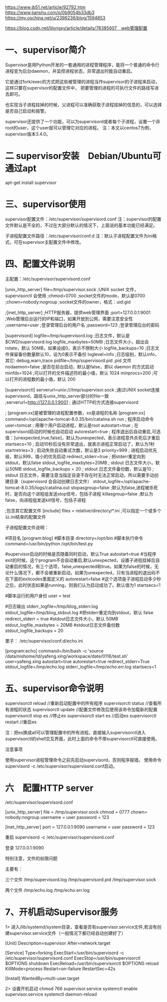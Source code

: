 https://www.jb51.net/article/92792.htm
https://www.jianshu.com/p/0b9054b33db3
https://my.oschina.net/u/2396236/blog/1594853

https://blog.csdn.net/lilongsy/article/details/78385607　web管理配置

# 一、supervisor简介

Supervisor是用Python开发的一套通用的进程管理程序，能将一个普通的命令行进程变为后台daemon，并监控进程状态，异常退出时能自动重启。

它是通过fork/exec的方式把这些被管理的进程当作supervisor的子进程来启动，这样只要在supervisor的配置文件中，
把要管理的进程的可执行文件的路径写进去即可。

也实现当子进程挂掉的时候，父进程可以准确获取子进程挂掉的信息的，可以选择是否自己启动和报警。

supervisor还提供了一个功能，可以为supervisord或者每个子进程，设置一个非root的user，这个user就可以管理它对应的进程。
注：本文以centos7为例，supervisor版本3.4.0。


# 二 supervisor安装　Debian/Ubuntu可通过apt
apt-get install supervisor

# 三、supervisor使用

supervisor配置文件：/etc/supervisor/supervisord.conf
注：supervisor的配置文件默认是不全的，不过在大部分默认的情况下，上面说的基本功能已经满足。

子进程配置文件路径：/etc/supervisor/conf.d
注：默认子进程配置文件为ini格式，可在supervisor主配置文件中修改。

# 四、配置文件说明

主配置：/etc/supervisor/supervisord.conf

[unix_http_server]
file=/tmp/supervisor.sock   ;UNIX socket 文件，supervisorctl 会使用
;chmod=0700                 ;socket文件的mode，默认是0700
;chown=nobody:nogroup       ;socket文件的owner，格式：uid:gid
 
;[inet_http_server]         ;HTTP服务器，提供web管理界面
;port=127.0.0.1:9001        ;Web管理后台运行的IP和端口，如果开放到公网，需要注意安全性
;username=user              ;登录管理后台的用户名
;password=123               ;登录管理后台的密码
 
[supervisord]
logfile=/tmp/supervisord.log ;日志文件，默认是 $CWD/supervisord.log
logfile_maxbytes=50MB        ;日志文件大小，超出会rotate，默认 50MB，如果设成0，表示不限制大小
logfile_backups=10           ;日志文件保留备份数量默认10，设为0表示不备份
loglevel=info                ;日志级别，默认info，其它: debug,warn,trace
pidfile=/tmp/supervisord.pid ;pid 文件
nodaemon=false               ;是否在前台启动，默认是false，即以 daemon 的方式启动
minfds=1024                  ;可以打开的文件描述符的最小值，默认 1024
minprocs=200                 ;可以打开的进程数的最小值，默认 200
 
[supervisorctl]
serverurl=unix:///tmp/supervisor.sock ;通过UNIX socket连接supervisord，路径与unix_http_server部分的file一致
;serverurl=http://127.0.0.1:9001 ; 通过HTTP的方式连接supervisord
 
; [program:xx]是被管理的进程配置参数，xx是进程的名称
[program:xx]
command=/opt/apache-tomcat-8.0.35/bin/catalina.sh run  ; 程序启动命令
user=tomcat          ; 用哪个用户启动进程，默认是root
autostart=true       ; 在supervisord启动的时候也自动启动
autorestart=true     ; 程序退出后自动重启,可选值：[unexpected,true,false]，默认为unexpected，表示进程意外杀死后才重启
startsecs=10         ; 启动10秒后没有异常退出，就表示进程正常启动了，默认为1秒
startretries=3       ; 启动失败自动重试次数，默认是3
priority=999         ; 进程启动优先级，默认999，值小的优先启动
redirect_stderr=true ; 把stderr重定向到stdout，默认false
stdout_logfile_maxbytes=20MB  ; stdout 日志文件大小，默认50MB
stdout_logfile_backups = 20   ; stdout 日志文件备份数，默认是10
; stdout 日志文件，需要注意当指定目录不存在时无法正常启动，所以需要手动创建目录（supervisord 会自动创建日志文件）
stdout_logfile=/opt/apache-tomcat-8.0.35/logs/catalina.out
stopasgroup=false     ;默认为false,进程被杀死时，是否向这个进程组发送stop信号，包括子进程
killasgroup=false     ;默认为false，向进程组发送kill信号，包括子进程
 
;包含其它配置文件
[include]
files = relative/directory/*.ini    ;可以指定一个或多个以.ini结束的配置文件

子进程配置文件说明：

#项目名
[program:blog]
#脚本目录
directory=/opt/bin
#脚本执行命令
command=/usr/bin/python /opt/bin/test.py

#supervisor启动的时候是否随着同时启动，默认True
autostart=true
#当程序exit的时候，这个program不会自动重启,默认unexpected，设置子进程挂掉后自动重启的情况，有三个选项，false,unexpected和true。如果为false的时候，无论什么情况下，都不会被重新启动，如果为unexpected，只有当进程的退出码不在下面的exitcodes里面定义的
autorestart=false
#这个选项是子进程启动多少秒之后，此时状态如果是running，则我们认为启动成功了。默认值为1
startsecs=1

#脚本运行的用户身份 
user = test

#日志输出 
stderr_logfile=/tmp/blog_stderr.log 
stdout_logfile=/tmp/blog_stdout.log 
#把stderr重定向到stdout，默认 false
redirect_stderr = true
#stdout日志文件大小，默认 50MB
stdout_logfile_maxbytes = 20MB
#stdout日志文件备份数
stdout_logfile_backups = 20

栗子：
/etc/supervisor/conf.d/echo.ini

[program:echo]
command=/bin/bash -c 'source /data/nishome/td/yafeng.xing/workspace/date/0116/test.sh'
user=yafeng.xing
autostart=true
autorestart=true
redirect_stderr=True
stdout_logfile=/tmp/echo.log
stderr_logfile=/tmp/echo.err.log
startsecs=1


# 五、supervisor命令说明

supervisorctl reload        //重新启动配置中的所有程序
supervisorctl status        //查看所有进程的状态
supervisorctl update        //配置文件修改后使用该命令加载新的配置
supervisorctl stop es       //停止es
supervisorctl start es      //启动es
supervisorctl restart       //重启es

注：把es换成all可以管理配置中的所有进程。直接输入supervisorctl进入supervisorctl的shell交互界面，此时上面的命令不带supervisorctl可直接使用。

注意事项

使用supervisor进程管理命令之前先启动supervisord，否则程序报错。
使用命令 supervisord -c /etc/supervisor/supervisord.conf启动。

# 六　配置HTTP server

/etc/supervisor/supervisord.conf

[unix_http_server]
file = /tmp/supervisor.sock
chmod = 0777
chown= nobody:nogroup
username = user
password = 123

[inet_http_server]
port = 127.0.0.1:9090
username = user
password = 123

重启 supervisord -c /etc/supervisor/supervisord.conf

登录 127.0.0.1:9090

特别注意，文件的权限问题

主要有：

三个文件
/tmp/supervisord.log  /tmp/supervisord.pid  /tmp/supervisor.sock

两个文件
/tmp/echo.log
/tmp/echo.err.log


# 7、开机启动Supervisor服务

1> 进入/lib/systemd/system目录，查看是否有supervisor.service文件,若没有创建supervisor.service文件（一般情况下都已经自动创建好了）

[Unit]
Description=supervisor
After=network.target

[Service]
Type=forking
ExecStart=/usr/bin/supervisord -c /etc/supervisor/supervisord.conf
ExecStop=/usr/bin/supervisorctl $OPTIONS shutdown
ExecReload=/usr/bin/supervisorctl $OPTIONS reload
KillMode=process
Restart=on-failure
RestartSec=42s

[Install]
WantedBy=multi-user.target

2> 设置开机启动
chmod 766 supervisor.service
systemctl enable supervisor.service
systemctl daemon-reload